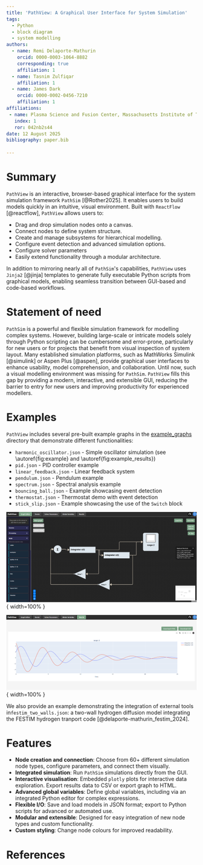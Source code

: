 ```yaml
---
title: 'PathView: A Graphical User Interface for System Simulation'
tags:
  - Python
  - block diagram
  - system modelling
authors:
  - name: Remi Delaporte-Mathurin
    orcid: 0000-0003-1064-8882
    corresponding: true
    affiliation: 1
  - name: Tasnim Zulfiqar
    affiliation: 1
  - name: James Dark
    orcid: 0000-0002-0456-7210
    affiliation: 1
affiliations:
 - name: Plasma Science and Fusion Center, Massachusetts Institute of Technology, Cambridge, 02139, USA
   index: 1
   ror: 042nb2s44
date: 12 August 2025
bibliography: paper.bib

---
```


# Summary

`PathView` is an interactive, browser-based graphical interface for the system simulation framework `PathSim` [@Rother2025]. It enables users to build models quickly in an intuitive, visual environment. Built with `ReactFlow` [@reactflow], `PathView` allows users to:

- Drag and drop simulation nodes onto a canvas.
- Connect nodes to define system structure.
- Create and manage subsystems for hierarchical modelling.
- Configure event detection and advanced simulation options.
- Configure solver parameters
- Easily extend functionality through a modular architecture.

In addition to mirroring nearly all of `PathSim`'s capabilities, `PathView` uses `Jinja2` [@jinja] templates to generate fully executable Python scripts from graphical models, enabling seamless transition between GUI-based and code-based workflows.

# Statement of need

`PathSim` is a powerful and flexible simulation framework for modelling complex systems. However, building large-scale or intricate models solely through Python scripting can be cumbersome and error-prone, particularly for new users or for projects that benefit from visual inspection of system layout.
Many established simulation platforms, such as MathWorks Simulink [@simulink] or Aspen Plus [@aspen], provide graphical user interfaces to enhance usability, model comprehension, and collaboration. Until now, such a visual modelling environment was missing for `PathSim`.
`PathView` fills this gap by providing a modern, interactive, and extensible GUI, reducing the barrier to entry for new users and improving productivity for experienced modellers.

# Examples

`PathView` includes several pre-built example graphs in the [example_graphs](https://github.com/festim-dev/pathview/tree/main/example_graphs) directory that demonstrate different functionalities:
   
- ``harmonic_oscillator.json`` - Simple oscillator simulation (see \autoref{fig:example} and \autoref{fig:example_results})
- ``pid.json`` - PID controller example
- ``linear_feedback.json`` - Linear feedback system
- ``pendulum.json`` - Pendulum example
- ``spectrum.json`` - Spectral analysis example
- ``bouncing_ball.json`` - Example showcasing event detection
- ``thermostat.json`` - Thermostat demo with event detection
- ``stick_slip.json`` - Example showcasing the use of the ``Switch`` block

![Graph editor tab (harmonic oscillator demo).\label{fig:example}](example.png){ width=100% }

![Results tab with interactive graph (harmonic oscillator demo).\label{fig:example_results}](example_results.png){ width=100% }

We also provide an example demonstrating the integration of external tools in``festim_two_walls.json``: a two-wall hydrogen diffusion model integrating the FESTIM hydrogen tranport code [@delaporte-mathurin_festim_2024].

# Features

- **Node creation and connection**: Choose from 60+ different simulation node types, configure parameters, and connect them visually.
- **Integrated simulation**: Run `PathSim` simulations directly from the GUI.
- **Interactive visualisation**: Embedded `plotly` plots for interactive data exploration. Export results data to CSV or export graph to HTML.
- **Advanced global variables**: Define global variables, including via an integrated Python editor for complex expressions.
- **Flexible I/O**: Save and load models in JSON format; export to Python scripts for advanced or automated use.
- **Modular and extensible**: Designed for easy integration of new node types and custom functionality.
- **Custom styling**: Change node colours for improved readability.


# References